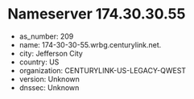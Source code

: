 # Nameserver 174.30.30.55

* as_number: 209
* name: 174-30-30-55.wrbg.centurylink.net.
* city: Jefferson City
* country: US
* organization: CENTURYLINK-US-LEGACY-QWEST
* version: Unknown
* dnssec: Unknown
